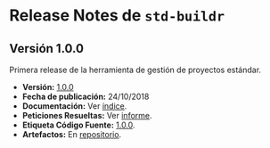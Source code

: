 # Release Notes de `std-buildr`

## Versión 1.0.0

Primera release de la herramienta de gestión de proyectos estándar.

* **Versión:** [1.0.0](https://redmine-dieccs.cloudint.afip.gob.ar/versions/84)
* **Fecha de publicación:** 24/10/2018
* **Documentación:** Ver [índice](./doc/index.md).
* **Peticiones Resueltas:** Ver [informe](https://redmine-dieccs.cloudint.afip.gob.ar/projects/std-buildr/issues?fixed_version_id=84).
* **Etiqueta Código Fuente:** [1.0.0](https://gitlab.cloudint.afip.gob.ar/std/std-buildr/tags/v1.0.0).
* **Artefactos:** En [repositorio](https://nexus.cloudint.afip.gob.ar/nexus/service/rest/repository/browse/std-raw/std/std-buildr/1.0.0/).
